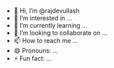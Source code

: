 - 👋 Hi, I’m @rajdevullash
- 👀 I’m interested in ...
- 🌱 I’m currently learning ...
- 💞️ I’m looking to collaborate on ...
- 📫 How to reach me ...
- 😄 Pronouns: ...
- ⚡ Fun fact: ...

<!---
rajdevullash/rajdevullash is a ✨ special ✨ repository because its `README.md` (this file) appears on your GitHub profile.
You can click the Preview link to take a look at your changes.
--->
